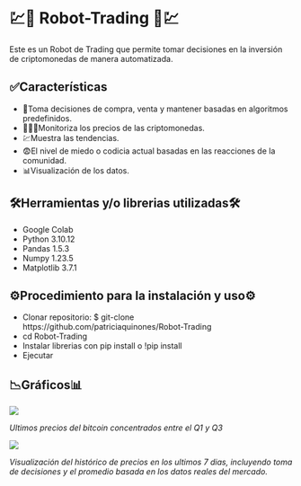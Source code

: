 <h1> 💹🤖 Robot-Trading 🤖💹 </h1>
Este es un Robot de Trading que permite tomar decisiones en la inversión de criptomonedas de manera automatizada. 


<h2>✅Características</h2>
<ul>
  <li>🤔Toma decisiones de compra, venta y mantener basadas en algoritmos predefinidos.</li>
  <li>🕵🏻‍♂️Monitoriza los precios de las criptomonedas.</li>
  <li>💹Muestra las tendencias.</li>
  <li>😨El nivel de miedo o codicia actual basadas en las reacciones de la comunidad.</li>
  <li>📊Visualización de los datos.</li>
</ul>

<h2>🛠️Herramientas y/o librerias utilizadas🛠️</h2>
<ul>
  <li>Google Colab</li>
  <li>Python 3.10.12</li>
  <li>Pandas 1.5.3</li>
  <li>Numpy 1.23.5</li>
  <li>Matplotlib 3.7.1</li>
</ul>

<h2>⚙️Procedimiento para la instalación y uso⚙️</h2>
<ul>
  <li>Clonar repositorio: $ git-clone https://github.com/patriciaquinones/Robot-Trading</li>
  <li>cd Robot-Trading</li>
  <li>Instalar librerias con pip install o !pip install</li>
  <li>Ejecutar</li>
</ul>

<h2>📉Gráficos📊</h2>
<img src='https://github.com/patriciaquinones/Robot-Trading/assets/49883687/16a61605-1383-4f9b-9c4f-29fc1d056b87'/>
<p><i>Ultimos precios del bitcoin concentrados entre el Q1 y Q3</i></p>
<img src='https://github.com/patriciaquinones/Robot-Trading/assets/49883687/3086fc9a-26b9-4ca7-afdc-0b19c5e33a85'/>
<p><i>Visualización del histórico de precios en los ultimos 7 dias, incluyendo toma de decisiones y el promedio basada en los datos reales del mercado.</i></p>


